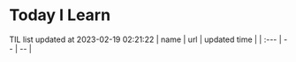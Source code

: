 # Today I Learn 
TIL list updated at 2023-02-19 02:21:22
| name | url | updated time |
| :--- | -- | -- |
